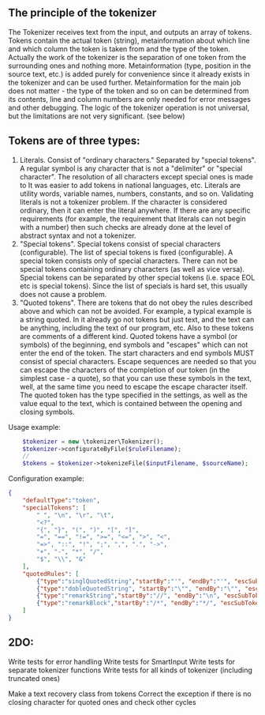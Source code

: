 The principle of the tokenizer
------------------------------
The Tokenizer receives text from the input, and outputs an array of tokens.
Tokens contain the actual token (string), metainformation about which line and which
column the token is taken from and the type of the token.
Actually the work of the tokenizer is the separation of one token from the surrounding ones and nothing more.
Metainformation (type, position in the source text, etc.) is added purely for convenience
since it already exists in the tokenizer and can be used further.
Metainformation for the main job does not matter - the type of the token and so on
can be determined from its contents, line and column numbers are only needed
for error messages and other debugging.
The logic of the tokenizer operation is not universal, but the limitations are not very significant. (see below)

Tokens are of three types:
-------------------------
1) Literals. Consist of "ordinary characters."
   Separated by "special tokens".
   A regular symbol is any character that is not a "delimiter" or "special character".
   The resolution of all characters except special ones is made to
   It was easier to add tokens in national languages, etc.
   Literals are utility words, variable names, numbers, constants, and so on.
   Validating literals is not a tokenizer problem.
   If the character is considered ordinary, then it can enter the literal anywhere.
   If there are any specific requirements (for example, the requirement that literals
   can not begin with a number) then such checks are already done
   at the level of abstract syntax and not a tokenizer.
2) "Special tokens". Special tokens consist of special characters (configurable).
   The list of special tokens is fixed (configurable).
   A special token consists only of special characters.
   There can not be special tokens containing ordinary characters (as well as vice versa).
   Special tokens can be separated by other special tokens (i.e. space EOL etc is special tokens).
   Since the list of specials is hard set, this usually does not cause a problem.
3) "Quoted tokens". There are tokens that do not obey the rules described above
   and which can not be avoided. For example, a typical example is a string quoted.
   In it already go not tokens but just text, and the text can be anything,
   including the text of our program, etc.
   Also to these tokens are comments of a different kind.
   Quoted tokens have a symbol (or symbols) of the beginning, end symbols and "escapes"
   which can not enter the end of the token.
   The start characters and end symbols MUST consist of special characters.
   Escape sequences are needed so that you can escape the characters of the completion of our token
   (in the simplest case - a quote), so that you can use these symbols in the text,
   well, at the same time you need to escape the escape character itself.
   The quoted token has the type specified in the settings, as well as the value equal to the text,
   which is contained between the opening and closing symbols.

Usage example:
```php
    $tokenizer = new \tokenizer\Tokenizer();
    $tokenizer->configurateByFile($ruleFilename);
    //
    $tokens = $tokenizer->tokenizeFile($inputFilename, $sourceName);
```
Configuration example:
```json
{
    "defaultType":"token",
    "specialTokens": [
        " ", "\n", "\r", "\t",
        "<?",
        "{", "}", "(", ")", "[", "]",
        "=", "==", "!=", ">=", "<=", ">", "<",
        "=>", "::", "!", ";", ",", ".", "->",
        "+", "-", "*", "/",
        "$", "\\", "&"
    ],
    "quotedRules": [
        {"type":"singlQuotedString","startBy":"'", "endBy":"'", "escSubTokens":["\\\"", "\\\\"]},
        {"type":"dobleQuotedString", "startBy":"\"", "endBy":"\"", "escSubTokens":["\\\"", "\\\\"]},
        {"type":"remarkString","startBy":"//", "endBy":"\n", "escSubTokens":[]},
        {"type":"remarkBlock","startBy":"/*", "endBy":"*/", "escSubTokens":[]}
    ]
}
```

2DO:
-----
Write tests for error handling
Write tests for SmartInput
Write tests for separate tokenizer functions
Write tests for all kinds of tokenizer (including truncated ones)

Make a text recovery class from tokens
Correct the exception if there is no closing character for quoted ones and check other cycles